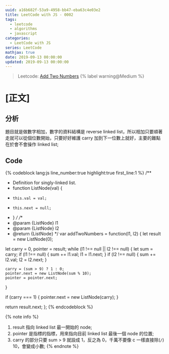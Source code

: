 ```yaml
---
uuid: a16b682f-53a9-4958-bb47-eba63c4e03e2
title: LeetCode with JS - 0002
tags:
  - leetcode
  - algorithms
  - javascript
categories:
  - LeetCode with JS
series: LeetCode
mathjax: true
date: 2019-09-13 00:00:00
updated: 2019-09-13 00:00:00
---
```


> Leetcode: [Add Two Numbers](https://leetcode.com/problems/add-two-numbers/) {% label warning@Medium %}

<!--more-->

# [正文]

## 分析

題目就是做數字相加，數字的資料結構是 reverse linked list，所以相加只要順著走就可以從個位數開始，只要好好維護 carry 加到下一位數上就好，主要的難點在於會不會操作 linked list;

## Code

{% codeblock lang:js line_number:true highlight:true first_line:1 %}
/**
 * Definition for singly-linked list.
 * function ListNode(val) {
 *     this.val = val;
 *     this.next = null;
 * }
 */
/**
 * @param {ListNode} l1
 * @param {ListNode} l2
 * @return {ListNode}
 */
var addTwoNumbers = function(l1, l2) {
  let result = new ListNode(0);

  let carry = 0, pointer = result;
  while (l1 !== null || l2 !== null) {
    let sum = carry;
    if (l1 !== null) { sum += l1.val; l1 = l1.next; }
    if (l2 !== null) { sum += l2.val; l2 = l2.next; }

    carry = (sum > 9) ? 1 : 0;
    pointer.next = new ListNode(sum % 10);
    pointer = pointer.next;
  }

  if (carry === 1) {
    pointer.next = new ListNode(carry);
  }

  return result.next;
};
{% endcodeblock %}

{% note info %}
1. result 指向 linked list 最一開始的 node;
2. pointer 是指標的指標，用來指向目前 linked list 最後一個 node 的位置;
3. carry 的部分只要 sum > 9 就設成 1，反之為 0，千萬不要像 c 一樣直接除(`/`) 10，會變成小數;
{% endnote %}
